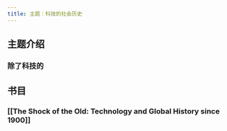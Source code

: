 ```yaml
---
title: 主题：科技的社会历史
---
```


## 主题介绍
### 除了科技的
## 书目
### [[The Shock of the Old: Technology and Global History since 1900]]
